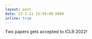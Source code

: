 ```yaml
---
layout: post
date: 22-1-21 15:59:00-0400
inline: true
---
```


Two papers gets accepted to ICLR 2022!
